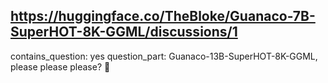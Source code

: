 ## https://huggingface.co/TheBloke/Guanaco-7B-SuperHOT-8K-GGML/discussions/1

contains_question: yes
question_part: Guanaco-13B-SuperHOT-8K-GGML, please please please? 🤩